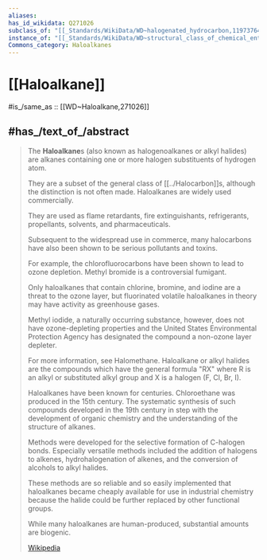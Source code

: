 ```yaml
---
aliases:
has_id_wikidata: Q271026
subclass_of: "[[_Standards/WikiData/WD~halogenated_hydrocarbon,11973764]]"
instance_of: "[[_Standards/WikiData/WD~structural_class_of_chemical_entities,47154513]]"
Commons_category: Haloalkanes
---
```


# [[Haloalkane]] 

#is_/same_as :: [[WD~Haloalkane,271026]] 

## #has_/text_of_/abstract 

> The **Haloalkane**s (also known as halogenoalkanes or alkyl halides) 
> are alkanes containing one or more halogen substituents of hydrogen atom. 
> 
> They are a subset of the general class of [[../Halocarbon]]s, although the distinction is not often made. 
> Haloalkanes are widely used commercially. 
> 
> They are used as flame retardants, fire extinguishants, refrigerants, propellants, solvents, 
> and pharmaceuticals. 
> 
> Subsequent to the widespread use in commerce, 
> many halocarbons have also been shown to be serious pollutants and toxins. 
> 
> For example, the chlorofluorocarbons have been shown to lead to ozone depletion. 
> Methyl bromide is a controversial fumigant. 
> 
> Only haloalkanes that contain chlorine, bromine, and iodine are a threat to the ozone layer, 
> but fluorinated volatile haloalkanes in theory may have activity as greenhouse gases. 
> 
> Methyl iodide, a naturally occurring substance, however, does not have ozone-depleting properties 
> and the United States Environmental Protection Agency 
> has designated the compound a non-ozone layer depleter. 
> 
> For more information, see Halomethane. 
> Haloalkane or alkyl halides are the compounds which have the general formula "RX" 
> where R is an alkyl or substituted alkyl group and X is a halogen (F, Cl, Br, I).
>
> Haloalkanes have been known for centuries. Chloroethane was produced in the 15th century. 
> The systematic synthesis of such compounds developed in the 19th century 
> in step with the development of organic chemistry and the understanding of the structure of alkanes. 
> 
> Methods were developed for the selective formation of C-halogen bonds. 
> Especially versatile methods included the addition of halogens to alkenes, 
> hydrohalogenation of alkenes, and the conversion of alcohols to alkyl halides. 
> 
> These methods are so reliable and so easily implemented 
> that haloalkanes became cheaply available for use in industrial chemistry 
> because the halide could be further replaced by other functional groups.
>
> While many haloalkanes are human-produced, substantial amounts are biogenic.
>
> [Wikipedia](https://en.wikipedia.org/wiki/Haloalkane) 

